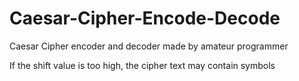 # Caesar-Cipher-Encode-Decode
Caesar Cipher encoder and decoder made by amateur programmer

If the shift value is too high, the cipher text may contain symbols
